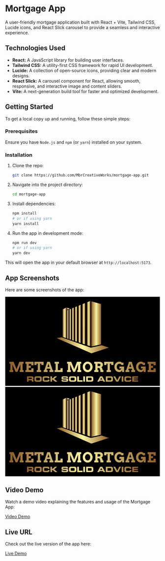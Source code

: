 # Mortgage App

A user-friendly mortgage application built with React + Vite, Tailwind CSS, Lucide icons, and React Slick carousel to provide a seamless and interactive experience.  

## Technologies Used

- **React:** A JavaScript library for building user interfaces.
- **Tailwind CSS:** A utility-first CSS framework for rapid UI development.
- **Lucide:** A collection of open-source icons, providing clear and modern designs.
- **React Slick:** A carousel component for React, allowing smooth, responsive, and interactive image and content sliders.
- **Vite:** A next-generation build tool for faster and optimized development.

## Getting Started

To get a local copy up and running, follow these simple steps:

### Prerequisites

Ensure you have `Node.js` and `npm` (or `yarn`) installed on your system.

### Installation

1. Clone the repo:
   ```bash
   git clone https://github.com/MbrCreativeWorks/mortgage-app.git
   ```

2. Navigate into the project directory:
   ```bash
   cd mortgage-app
   ```

3. Install dependencies:
   ```bash
   npm install
   # or if using yarn
   yarn install
   ```

4. Run the app in development mode:
   ```bash
   npm run dev
   # or if using yarn
   yarn dev
   ```

This will open the app in your default browser at `http://localhost:5173`.

## App Screenshots

Here are some screenshots of the app:

![App Screenshot 1](./src/assets/mortgageLogo.png)
![App Screenshot 2](./src/assets/mortgageLogo.png)

## Video Demo

Watch a demo video explaining the features and usage of the Mortgage App:

[Video Demo](https://your-video-url.com)

## Live URL

Check out the live version of the app here:

[Live Demo](https://your-live-url.com)